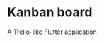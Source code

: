 # Kanban board
A Trello-like Flutter application
[](https://github.com/evan-mcgeek/kanban/blob/main/kanban.gif)

